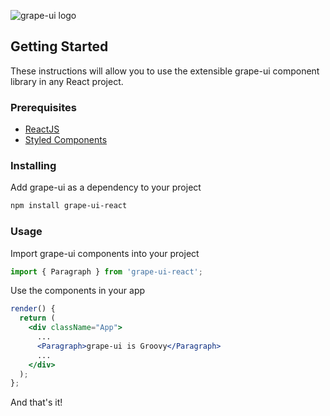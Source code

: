 ![grape-ui logo](http://www.grapeui.com/assets/images/grape-ui-header-logo.svg)

## Getting Started

These instructions will allow you to use the extensible grape-ui component library in any React project.

### Prerequisites

* [ReactJS](https://reactjs.org/)
* [Styled Components](https://www.styled-components.com/)

### Installing

Add grape-ui as a dependency to your project

```bash
npm install grape-ui-react
```

### Usage

Import grape-ui components into your project

```jsx static
import { Paragraph } from 'grape-ui-react';
```

Use the components in your app

```jsx static
render() {
  return (
    <div className="App">
      ...
      <Paragraph>grape-ui is Groovy</Paragraph>
      ...
    </div>
  );
};
```

And that's it!
